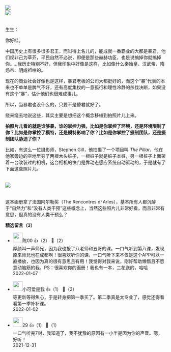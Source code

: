 [![](https://static001.geekbang.org/resource/image/5c/83/5c583a241480f9fe51b017ec972d5b83.jpg?wh=750x360)](http://time.geekbang.org/column/article/470988)  
[![](https://static001.geekbang.org/resource/image/98/60/9874db7d21654d509dee386c3a2b8d60.jpg?wh=750x360)](http://time.geekbang.org/column/article/472859)  
　

生生：

你好哇。

中国历史上有很多很多君王，而叫得上名儿的，能成就一番霸业的大都是暴君，他们视非己为草芥，平民自然不必说，即便是那些赫赫功臣，也是说搞掉你就搞掉你……我历史特别不好，但我印象中好像是这样，比如像什么秦始皇、汉武帝、隋炀帝、明成祖啥的。

现在的商业社会好像也是这样，暴君老板的公司大都挺好的，而这个“暴”代表的本来也不单单是脾气不好，还有高度集权的一意孤行和理性冷静的杀伐决断，如果没有这个“暴”，估计他们也很难成事儿。

所以，当暴君也没什么的，只要不是昏君就好了。

绕来绕去地说这些，其实主要是想把这个概念移植到拍照片儿上来。

**拍照片儿看的就是谁够暴，谁的掌控力强，比如是你掌控了环境，还是环境限制了你？比如是你掌控了模特，还是模特影响了你？比如是你掌控了摄制团队，还是摄制团队胁迫了你？**

比如，有这么一位摄影师，Stephen Gill，他拍摄了一个项目叫 *The Pillar*，他在他家旁边的空地里夯了两根木头桩子，一根桩子就是桩子本桩，另一根桩子上面架着一台改装过的相机，这台相机的快门是靠动态感应系统自动驱动的，于是就有了下面这些照片儿。  
　

![](https://static001.geekbang.org/resource/image/59/ee/5995b73c00780c7cdb4344557e3abfee.jpg?wh=3500x7559)

　  
这本画册拿了法国阿尔勒奖（The Rencontres d`'`Arles），基本所有人都沉醉于“自然力”和“没有人类干预”这些概念上，当然这些照片儿非常好看，而且非常有意思，但真的没有人类干预么？
<div><strong>精选留言（3）</strong></div><ul>
<li><img src="https://static001.geekbang.org/account/avatar/00/2c/0c/b5/e9b0431f.jpg" width="30px"><span>陈00</span> 👍（2） 💬（2）<div>厚颜叫一声师兄，因为我也报了八老师和五哥的课。一口气听到第八课，发现原来师兄也在成都啊！很喜欢听你的课，一口气听下来不仅是这个APP可以一直播放，也因为真的很有意思且有用！我觉得对我来说，刚好帮助懒惰且不愿意动脑筋的我。PS：很喜欢你的画册！我也有一本，二花送的，哈哈</div>2022-01-07</li><br/><li><img src="https://static001.geekbang.org/account/avatar/00/2a/39/ea/6466ec81.jpg" width="30px"><span>小可爱是我</span> 👍（1） 💬（2）<div>等更新等得焦心，于是转身把第一季买了。第二季真是太专业了，感觉还得看看第一季补补课。</div>2022-01-02</li><br/><li><img src="https://static001.geekbang.org/account/avatar/00/2b/f6/8a/b1d36aaf.jpg" width="30px"><span>29</span> 👍（1） 💬（1）<div>一口气听完7封，我知道了，我不犹豫的原因有一小半是因为你的声音。嗯，好听！</div>2021-12-31</li><br/>
</ul>